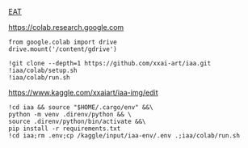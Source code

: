 
[EAT](https://github.com/xxai-fork/Image-Aesthetics-Assessment)

https://colab.research.google.com

```
from google.colab import drive
drive.mount('/content/gdrive')

!git clone --depth=1 https://github.com/xxai-art/iaa.git
!iaa/colab/setup.sh
!iaa/colab/run.sh
```

https://www.kaggle.com/xxaiart/iaa-img/edit

```
!cd iaa && source "$HOME/.cargo/env" &&\
python -m venv .direnv/python && \
source .direnv/python/bin/activate &&\
pip install -r requirements.txt
!cd iaa;rm .env;cp /kaggle/input/iaa-env/.env .;iaa/colab/run.sh
```
